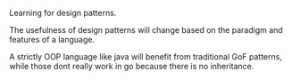 Learning for design patterns.

The usefulness of design patterns will change based on the paradigm and features of a language.

A strictly OOP language like java will benefit from traditional GoF patterns, while those dont
really work in go because there is no inheritance.
